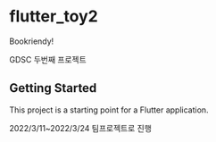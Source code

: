 # flutter_toy2

Bookriendy! 

GDSC 두번째 프로젝트

## Getting Started

This project is a starting point for a Flutter application.

2022/3/11~2022/3/24 팀프로젝트로 진행

